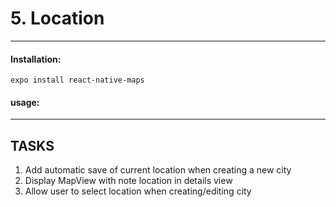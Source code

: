 # 5. Location
___

#### Installation:
```
expo install react-native-maps
```

#### usage:

___
## TASKS
1. Add automatic save of current location when creating a new city
2. Display MapView with note location in details view
3. Allow user to select location when creating/editing city